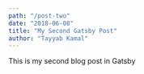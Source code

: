 ```yaml
---
path: "/post-two"
date: "2018-06-08"
title: "My Second Gatsby Post"
author: "Tayyab Kamal"
---
```


This is my second blog post in Gatsby
